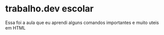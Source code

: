 # trabalho.dev escolar
Essa foi a aula que eu aprendi alguns comandos importantes e muito uteis em HTML

